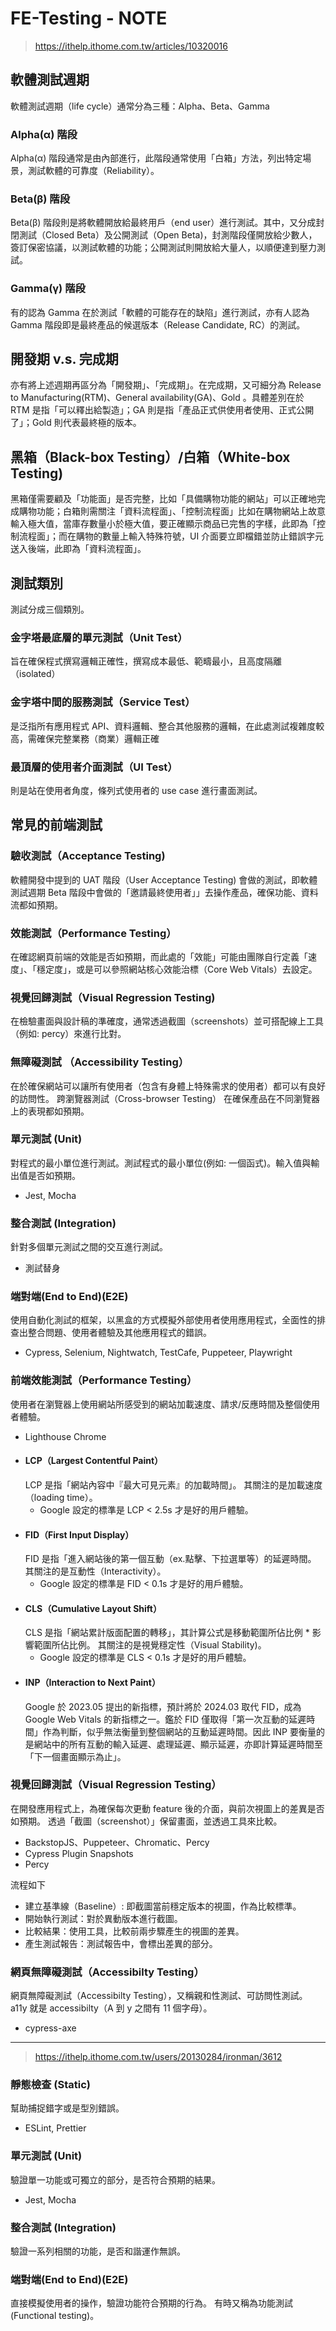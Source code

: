 # FE-Testing - NOTE

> https://ithelp.ithome.com.tw/articles/10320016

## 軟體測試週期
軟體測試週期（life cycle）通常分為三種：Alpha、Beta、Gamma
### Alpha(α) 階段
Alpha(α) 階段通常是由內部進行，此階段通常使用「白箱」方法，列出特定場景，測試軟體的可靠度（Reliability）。
### Beta(β) 階段
Beta(β) 階段則是將軟體開放給最終用戶（end user）進行測試。其中，又分成封閉測試（Closed Beta）及公開測試（Open Beta)，封測階段僅開放給少數人，簽訂保密協議，以測試軟體的功能；公開測試則開放給大量人，以順便達到壓力測試。
### Gamma(γ) 階段
有的認為 Gamma 在於測試「軟體的可能存在的缺陷」進行測試，亦有人認為 Gamma 階段即是最終產品的候選版本（Release Candidate, RC）的測試。

## 開發期 v.s. 完成期
亦有將上述週期再區分為「開發期」、「完成期」。在完成期，又可細分為 Release to Manufacturing(RTM)、General availability(GA)、Gold 。具體差別在於 RTM 是指「可以釋出給製造」；GA 則是指「產品正式供使用者使用、正式公開了」；Gold 則代表最終極的版本。

## 黑箱（Black-box Testing）/白箱（White-box Testing)
黑箱僅需要顧及「功能面」是否完整，比如「具備購物功能的網站」可以正確地完成購物功能；白箱則需關注「資料流程面」、「控制流程面」比如在購物網站上故意輸入極大值，當庫存數量小於極大值，要正確顯示商品已完售的字樣，此即為「控制流程面」；而在購物的數量上輸入特殊符號，UI 介面要立即檔錯並防止錯誤字元送入後端，此即為「資料流程面」。

## 測試類別
測試分成三個類別。
### 金字塔最底層的單元測試（Unit Test）
旨在確保程式撰寫邏輯正確性，撰寫成本最低、範疇最小，且高度隔離（isolated）
### 金字塔中間的服務測試（Service Test）
是泛指所有應用程式 API、資料邏輯、整合其他服務的邏輯，在此處測試複雜度較高，需確保完整業務（商業）邏輯正確
### 最頂層的使用者介面測試（UI Test）
則是站在使用者角度，條列式使用者的 use case 進行畫面測試。

## 常見的前端測試
### 驗收測試（Acceptance Testing)
軟體開發中提到的 UAT 階段（User Acceptance Testing) 會做的測試，即軟體測試週期 Beta 階段中會做的「邀請最終使用者」」去操作產品，確保功能、資料流都如預期。
### 效能測試（Performance Testing）
在確認網頁前端的效能是否如預期，而此處的「效能」可能由團隊自行定義「速度」、「穩定度」，或是可以參照網站核心效能治標（Core Web Vitals）去設定。
### 視覺回歸測試（Visual Regression Testing)
在檢驗畫面與設計稿的準確度，通常透過截圖（screenshots）並可搭配線上工具（例如: percy）來進行比對。
### 無障礙測試 （Accessibility Testing）
在於確保網站可以讓所有使用者（包含有身體上特殊需求的使用者）都可以有良好的訪問性。
跨瀏覽器測試（Cross-browser Testing）
在確保產品在不同瀏覽器上的表現都如預期。


### 單元測試 (Unit)
對程式的最小單位進行測試。測試程式的最小單位(例如: 一個函式)。輸入值與輸出值是否如預期。
* Jest, Mocha
### 整合測試 (Integration)
針對多個單元測試之間的交互進行測試。
* 測試替身
### 端對端(End to End)(E2E)
使用自動化測試的框架，以黑盒的方式模擬外部使用者使用應用程式，全面性的排查出整合問題、使用者體驗及其他應用程式的錯誤。
* Cypress, Selenium, Nightwatch, TestCafe, Puppeteer, Playwright
### 前端效能測試（Performance Testing）
使用者在瀏覽器上使用網站所感受到的網站加載速度、請求/反應時間及整個使用者體驗。
* Lighthouse Chrome
- #### LCP（Largest Contentful Paint）
    LCP 是指「網站內容中『最大可見元素』的加載時間」。
    其關注的是加載速度（loading time）。
    * Google 設定的標準是 LCP < 2.5s 才是好的用戶體驗。
- #### FID（First Input Display）
    FID 是指「進入網站後的第一個互動（ex.點擊、下拉選單等）的延遲時間。
    其關注的是互動性（Interactivity）。
    * Google 設定的標準是 FID < 0.1s 才是好的用戶體驗。
- #### CLS（Cumulative Layout Shift）
    CLS 是指「網站累計版面配置的轉移」，其計算公式是移動範圍所佔比例 * 影響範圍所佔比例。
    其關注的是視覺穩定性（Visual Stability)。
    * Google 設定的標準是 CLS < 0.1s 才是好的用戶體驗。
- #### INP（Interaction to Next Paint）
    Google 於 2023.05 提出的新指標，預計將於 2024.03 取代 FID，成為 Google Web Vitals 的新指標之一。鑑於 FID 僅取得「第一次互動的延遲時間」作為判斷，似乎無法衡量到整個網站的互動延遲時間。因此 INP 要衡量的是網站中的所有互動的輸入延遲、處理延遲、顯示延遲，亦即計算延遲時間至「下一個畫面顯示為止」。
### 視覺回歸測試（Visual Regression Testing）
在開發應用程式上，為確保每次更動 feature 後的介面，與前次視圖上的差異是否如預期。
透過「截圖（screenshot）」保留畫面，並透過工具來比較。
*  BackstopJS、Puppeteer、Chromatic、Percy
*  Cypress Plugin Snapshots
*  Percy

流程如下
- 建立基準線（Baseline）: 即截圖當前穩定版本的視圖，作為比較標準。
- 開始執行測試：對於異動版本進行截圖。
- 比較結果：使用工具，比較前兩步驟產生的視圖的差異。
- 產生測試報告：測試報告中，會標出差異的部分。

### 網頁無障礙測試（Accessibilty Testing）
網頁無障礙測試（Accessibilty Testing），又稱親和性測試、可訪問性測試。
a11y 就是 accessibilty（A 到 y 之間有 11 個字母）。
*  cypress-axe


***

> https://ithelp.ithome.com.tw/users/20130284/ironman/3612

### 靜態檢查 (Static)
幫助捕捉錯字或是型別錯誤。
* ESLint, Prettier
### 單元測試 (Unit)
驗證單一功能或可獨立的部分，是否符合預期的結果。
* Jest, Mocha
### 整合測試 (Integration)
驗證一系列相關的功能，是否和諧運作無誤。
### 端對端(End to End)(E2E)
直接模擬使用者的操作，驗證功能符合預期的行為。
有時又稱為功能測試 (Functional testing)。